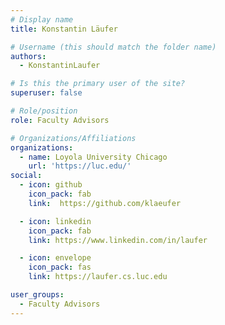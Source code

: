 ```yaml
---
# Display name
title: Konstantin Läufer

# Username (this should match the folder name)
authors:
  - KonstantinLaufer

# Is this the primary user of the site?
superuser: false

# Role/position
role: Faculty Advisors

# Organizations/Affiliations
organizations:
  - name: Loyola University Chicago
    url: 'https://luc.edu/'
social:
  - icon: github
    icon_pack: fab
    link:  https://github.com/klaeufer

  - icon: linkedin
    icon_pack: fab
    link: https://www.linkedin.com/in/laufer

  - icon: envelope
    icon_pack: fas
    link: https://laufer.cs.luc.edu

user_groups:
  - Faculty Advisors
---
```

